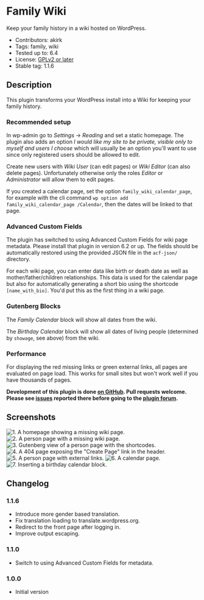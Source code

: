 # Family Wiki

Keep your family history in a wiki hosted on WordPress.

- Contributors: akirk
- Tags: family, wiki
- Tested up to: 6.4
- License: [GPLv2 or later](http://www.gnu.org/licenses/gpl-2.0.html)
- Stable tag: 1.1.6

## Description

This plugin transforms your WordPress install into a Wiki for keeping your family history.

### Recommended setup

In wp-admin go to *Settings* → *Reading* and set a static homepage. The plugin also adds an option *I would like my site to be private, visible only to myself and users I choose* which will usually be an option you'll want to use since only registered users should be allowed to edit.

Create new users with *Wiki User* (can edit pages) or *Wiki Editor* (can also delete pages). Unfortunately otherwise only the roles *Editor* or *Administrator* will allow them to edit pages.

If you created a calendar page, set the option `family_wiki_calendar_page`, for example with the cli command `wp option add family_wiki_calendar_page /Calendar`, then the dates will be linked to that page.

### Advanced Custom Fields

The plugin has switched to using Advanced Custom Fields for wiki page metadata. Please install that plugin in version 6.2 or up. The fields should be automatically restored using the provided JSON file in the `acf-json/` directory.

For each wiki page, you can enter data like birth or death date as well as mother/father/children relationships. This data is used for the calendar page but also for automatically generating a short bio using the shortcode `[name_with_bio]`. You'd put this as the first thing in a wiki page.

### Gutenberg Blocks

The *Family Calendar* block will show all dates from the wiki.

The *Birthday Calendar* block will show all dates of living people (determined by `showage`, see above) from the wiki.

### Performance

For displaying the red missing links or green external links, all pages are evaluated on page load. This works for small sites but won't work well if you have thousands of pages.

**Development of this plugin is done [on GitHub](https://github.com/akirk/family-wiki). Pull requests welcome. Please see [issues](https://github.com/akirk/family-wiki/issues) reported there before going to the [plugin forum](https://wordpress.org/support/plugin/family-wiki).**


## Screenshots

![1. A homepage showing a missing wiki page.](/assets/screenshot-1.png)
![2. A person page with a missing wiki page.](/assets/screenshot-2.png)
![3. Gutenberg view of a person page with the shortcodes.](/assets/screenshot-3.png)
![4. A 404 page exposing the "Create Page" link in the header.](/assets/screenshot-4.png)
![5. A person page with external links.](/assets/screenshot-5.png)
![6. A calendar page.](/assets/screenshot-6.png)
![7. Inserting a birthday calendar block.](/assets/screenshot-7.png)

## Changelog

### 1.1.6
- Introduce more gender based translation.
- Fix translation loading to translate.wordpress.org.
- Redirect to the front page after logging in.
- Improve output escaping.

### 1.1.0
- Switch to using Advanced Custom Fields for metadata.

### 1.0.0
- Initial version

